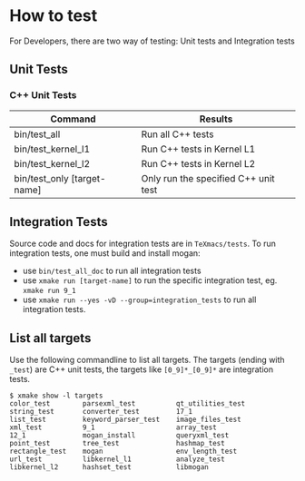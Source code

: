# How to test
For Developers, there are two way of testing: Unit tests and Integration tests

## Unit Tests
### C++ Unit Tests
| Command                     | Results                              |
| --------------------------- | ------------------------------------ |
| bin/test_all                | Run all C++ tests                    |
| bin/test_kernel_l1          | Run C++ tests in Kernel L1           |
| bin/test_kernel_l2          | Run C++ tests in Kernel L2           |
| bin/test_only [target-name] | Only run the specified C++ unit test |



## Integration Tests
Source code and docs for integration tests are in `TeXmacs/tests`. To run integration tests, one must build and install mogan:
+ use `bin/test_all_doc` to run all integration tests
+ use `xmake run [target-name]` to run the specific integration test, eg. `xmake run 9_1`
+ use `xmake run --yes -vD --group=integration_tests` to run all integration tests.

## List all targets
Use the following commandline to list all targets. The targets (ending with `_test`) are C++ unit tests, the targets like `[0_9]*_[0_9]*` are integration tests.

``` shell
$ xmake show -l targets
color_test        parsexml_test          qt_utilities_test
string_test       converter_test         17_1
list_test         keyword_parser_test    image_files_test
xml_test          9_1                    array_test
12_1              mogan_install          queryxml_test
point_test        tree_test              hashmap_test
rectangle_test    mogan                  env_length_test
url_test          libkernel_l1           analyze_test
libkernel_l2      hashset_test           libmogan
```
